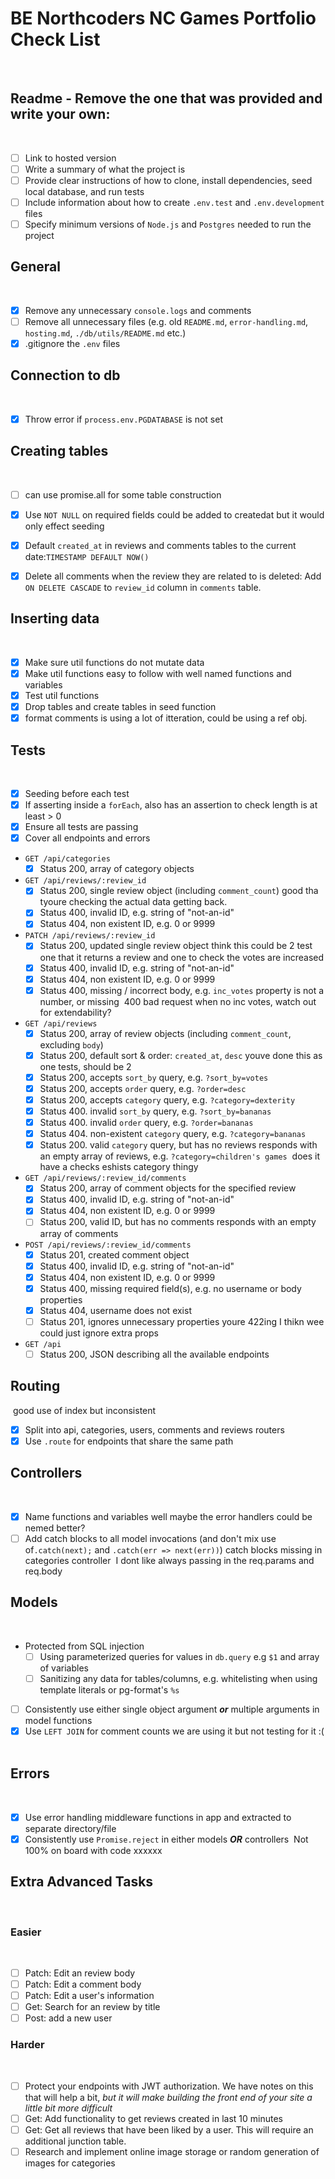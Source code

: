 # BE Northcoders NC Games Portfolio Check List

​

## Readme - Remove the one that was provided and write your own:

​

- [ ] Link to hosted version
- [ ] Write a summary of what the project is
- [ ] Provide clear instructions of how to clone, install dependencies, seed local database, and run tests
- [ ] Include information about how to create `.env.test` and `.env.development` files
- [ ] Specify minimum versions of `Node.js` and `Postgres` needed to run the project
      ​

## General

​

- [x] Remove any unnecessary `console.logs` and comments
- [ ] Remove all unnecessary files (e.g. old `README.md`, `error-handling.md`, `hosting.md`, `./db/utils/README.md` etc.)
- [x] .gitignore the `.env` files
      ​

## Connection to db

​

- [x] Throw error if `process.env.PGDATABASE` is not set
      ​

## Creating tables

​

- [ ] can use promise.all for some table construction
      ​

- [x] Use `NOT NULL` on required fields
      could be added to createdat but it would only effect seeding
- [x] Default `created_at` in reviews and comments tables to the current date:`TIMESTAMP DEFAULT NOW()`
- [x] Delete all comments when the review they are related to is deleted: Add `ON DELETE CASCADE` to `review_id` column in `comments` table.
      ​

## Inserting data

​

- [x] Make sure util functions do not mutate data
- [x] Make util functions easy to follow with well named functions and variables
- [x] Test util functions
- [x] Drop tables and create tables in seed function
      ​
- [x] format comments is using a lot of itteration, could be using a ref obj.
      ​

## Tests

​

- [x] Seeding before each test
- [x] If asserting inside a `forEach`, also has an assertion to check length is at least > 0
- [x] Ensure all tests are passing
- [x] Cover all endpoints and errors
      ​
- `GET /api/categories`
  ​
  - [x] Status 200, array of category objects
        ​
- `GET /api/reviews/:review_id`
  ​
  - [x] Status 200, single review object (including `comment_count`)
        good tha tyoure checking the actual data getting back.
  - [x] Status 400, invalid ID, e.g. string of "not-an-id"
  - [x] Status 404, non existent ID, e.g. 0 or 9999
        ​
- `PATCH /api/reviews/:review_id`
  ​
  - [x] Status 200, updated single review object
        think this could be 2 test one that it returns a review and one to check the votes are increased
  - [x] Status 400, invalid ID, e.g. string of "not-an-id"
  - [x] Status 404, non existent ID, e.g. 0 or 9999
  - [x] Status 400, missing / incorrect body, e.g. `inc_votes` property is not a number, or missing
        ​
        400 bad request when no inc votes, watch out for extendability?
        ​
- `GET /api/reviews`
  ​
  - [x] Status 200, array of review objects (including `comment_count`, excluding `body`)
  - [x] Status 200, default sort & order: `created_at`, `desc`
        youve done this as one tests, should be 2
  - [x] Status 200, accepts `sort_by` query, e.g. `?sort_by=votes`
  - [x] Status 200, accepts `order` query, e.g. `?order=desc`
  - [x] Status 200, accepts `category` query, e.g. `?category=dexterity`
  - [x] Status 400. invalid `sort_by` query, e.g. `?sort_by=bananas`
  - [x] Status 400. invalid `order` query, e.g. `?order=bananas`
  - [x] Status 404. non-existent `category` query, e.g. `?category=bananas`
  - [x] Status 200. valid `category` query, but has no reviews responds with an empty array of reviews, e.g. `?category=children's games`
        ​
        does it have a checks eshists category thingy
        ​
- `GET /api/reviews/:review_id/comments`
  ​
  - [x] Status 200, array of comment objects for the specified review
  - [x] Status 400, invalid ID, e.g. string of "not-an-id"
  - [x] Status 404, non existent ID, e.g. 0 or 9999
  - [ ] Status 200, valid ID, but has no comments responds with an empty array of comments
        ​
- `POST /api/reviews/:review_id/comments`
  ​
  - [x] Status 201, created comment object
  - [x] Status 400, invalid ID, e.g. string of "not-an-id"
  - [x] Status 404, non existent ID, e.g. 0 or 9999
  - [x] Status 400, missing required field(s), e.g. no username or body properties
  - [x] Status 404, username does not exist
  - [ ] Status 201, ignores unnecessary properties
        youre 422ing I thikn wee could just ignore extra props
- `GET /api`
  ​
  - [ ] Status 200, JSON describing all the available endpoints
        ​

## Routing

​
good use of index but inconsistent
​

- [x] Split into api, categories, users, comments and reviews routers
- [x] Use `.route` for endpoints that share the same path
      ​

## Controllers

​

- [x] Name functions and variables well
      maybe the error handlers could be nemed better?
      ​
- [ ] Add catch blocks to all model invocations (and don't mix use of`.catch(next);` and `.catch(err => next(err))`)
      catch blocks missing in categories controller
      ​
      I dont like always passing in the req.params and req.body
      ​

## Models

​

- Protected from SQL injection
  - [ ] Using parameterized queries for values in `db.query` e.g `$1` and array of variables
  - [ ] Sanitizing any data for tables/columns, e.g. whitelisting when using template literals or pg-format's `%s`
- [ ] Consistently use either single object argument _**or**_ multiple arguments in model functions
- [x] Use `LEFT JOIN` for comment counts
      we are using it but not testing for it :(
      ​

## Errors

​

- [x] Use error handling middleware functions in app and extracted to separate directory/file
- [x] Consistently use `Promise.reject` in either models _**OR**_ controllers
      ​
      Not 100% on board with code xxxxxx
      ​

## Extra Advanced Tasks

​

### Easier

​

- [ ] Patch: Edit an review body
- [ ] Patch: Edit a comment body
- [ ] Patch: Edit a user's information
- [ ] Get: Search for an review by title
- [ ] Post: add a new user
      ​

### Harder

​

- [ ] Protect your endpoints with JWT authorization. We have notes on this that will help a bit, _but it will make building the front end of your site a little bit more difficult_
- [ ] Get: Add functionality to get reviews created in last 10 minutes
- [ ] Get: Get all reviews that have been liked by a user. This will require an additional junction table.
- [ ] Research and implement online image storage or random generation of images for categories
